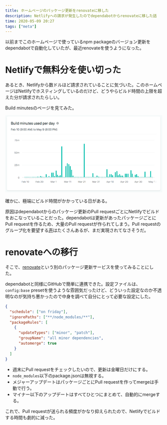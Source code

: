 ```yaml
---
title: ホームページのパッケージ更新をrenovateに移した
description: Netlifyへの請求が発生したのでdependabotからrenovateに移した話
time: 2020-05-09 20:27
tags: ["meta"]
---
```


以前までこのホームページで使っているnpm packageのバージョン更新をdependabotで自動化していたが、最近renovateを使うようになった。

# Netlifyで無料分を使い切った
あるとき、Netlifyから数ドルほど請求されていることに気づいた。このホームページはNetlifyでホスティングしているのだけど、どうやらビルド時間の上限を超えた分が請求されたらしい。

Build minutesのページを見てみた。

![build minutes](../images/posts/112/build-minutes.png)

確かに、極端にビルド時間がかかっている日がある。

原因はdependabotからのパッケージ更新のPull requestごとにNetlifyでビルドをおこなっていることだった。dependabotは更新があったパッケージごとにPull requestを作るため、大量のPull requestが作られてしまう。Pull requestのグループ化を要望する[声](https://github.com/dependabot/feedback/issues/5)はたくさんあるが、まだ実現されてなさそうだ。

# renovateへの移行
そこで、[renovate](https://renovate.whitesourcesoftware.com/)という別のパッケージ更新サービスを使ってみることにした。

dependabotと同様にGitHubで簡単に連携できた。設定ファイルは、`config:base` presetを使うような雰囲気だったけど、どういった設定なのか不透明なのが気持ち悪かったので中身を調べて自分にとって必要な設定にした。

```json
{
  "schedule": ["on friday"],
  "ignorePaths": ["**/node_modules/**"],
  "packageRules": [
    {
      "updateTypes": ["minor", "patch"],
      "groupName": "all minor dependencies",
      "automerge": true
    }
  ]
}
```

* 週末にPull requestをチェックしたいので、更新は金曜日だけにする。
* `node_modules`以下のpackage.jsonは無視する。
* メジャーアップデートはパッケージごとにPull requestを作ってmergeは手動で行う。
* マイナー以下のアップデートはすべてひとつにまとめて、自動的にmergeする。

これで、Pull requestが送られる頻度がかなり抑えられたので、Netlifyでビルドする時間も劇的に減った。
